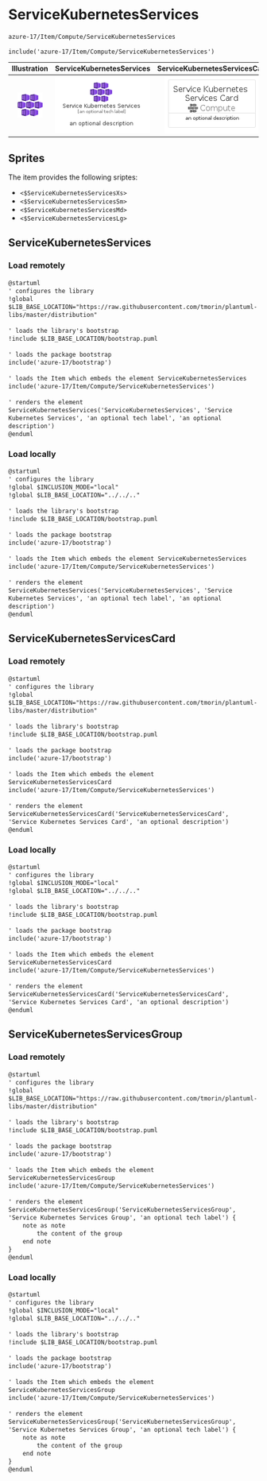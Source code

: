 # ServiceKubernetesServices


```text
azure-17/Item/Compute/ServiceKubernetesServices
```

```text
include('azure-17/Item/Compute/ServiceKubernetesServices')
```



| Illustration | ServiceKubernetesServices | ServiceKubernetesServicesCard | ServiceKubernetesServicesGroup |
| :---: | :---: | :---: | :---: |
| ![illustration for Illustration](../../../azure-17/Item/Compute/ServiceKubernetesServices.png) | ![illustration for ServiceKubernetesServices](../../../azure-17/Item/Compute/ServiceKubernetesServices.Local.png) | ![illustration for ServiceKubernetesServicesCard](../../../azure-17/Item/Compute/ServiceKubernetesServicesCard.Local.png) | ![illustration for ServiceKubernetesServicesGroup](../../../azure-17/Item/Compute/ServiceKubernetesServicesGroup.Local.png) |



## Sprites
The item provides the following sriptes:

- `<$ServiceKubernetesServicesXs>`
- `<$ServiceKubernetesServicesSm>`
- `<$ServiceKubernetesServicesMd>`
- `<$ServiceKubernetesServicesLg>`





## ServiceKubernetesServices

### Load remotely
```plantuml
@startuml
' configures the library
!global $LIB_BASE_LOCATION="https://raw.githubusercontent.com/tmorin/plantuml-libs/master/distribution"

' loads the library's bootstrap
!include $LIB_BASE_LOCATION/bootstrap.puml

' loads the package bootstrap
include('azure-17/bootstrap')

' loads the Item which embeds the element ServiceKubernetesServices
include('azure-17/Item/Compute/ServiceKubernetesServices')

' renders the element
ServiceKubernetesServices('ServiceKubernetesServices', 'Service Kubernetes Services', 'an optional tech label', 'an optional description')
@enduml
```

### Load locally
```plantuml
@startuml
' configures the library
!global $INCLUSION_MODE="local"
!global $LIB_BASE_LOCATION="../../.."

' loads the library's bootstrap
!include $LIB_BASE_LOCATION/bootstrap.puml

' loads the package bootstrap
include('azure-17/bootstrap')

' loads the Item which embeds the element ServiceKubernetesServices
include('azure-17/Item/Compute/ServiceKubernetesServices')

' renders the element
ServiceKubernetesServices('ServiceKubernetesServices', 'Service Kubernetes Services', 'an optional tech label', 'an optional description')
@enduml
```

## ServiceKubernetesServicesCard

### Load remotely
```plantuml
@startuml
' configures the library
!global $LIB_BASE_LOCATION="https://raw.githubusercontent.com/tmorin/plantuml-libs/master/distribution"

' loads the library's bootstrap
!include $LIB_BASE_LOCATION/bootstrap.puml

' loads the package bootstrap
include('azure-17/bootstrap')

' loads the Item which embeds the element ServiceKubernetesServicesCard
include('azure-17/Item/Compute/ServiceKubernetesServices')

' renders the element
ServiceKubernetesServicesCard('ServiceKubernetesServicesCard', 'Service Kubernetes Services Card', 'an optional description')
@enduml
```

### Load locally
```plantuml
@startuml
' configures the library
!global $INCLUSION_MODE="local"
!global $LIB_BASE_LOCATION="../../.."

' loads the library's bootstrap
!include $LIB_BASE_LOCATION/bootstrap.puml

' loads the package bootstrap
include('azure-17/bootstrap')

' loads the Item which embeds the element ServiceKubernetesServicesCard
include('azure-17/Item/Compute/ServiceKubernetesServices')

' renders the element
ServiceKubernetesServicesCard('ServiceKubernetesServicesCard', 'Service Kubernetes Services Card', 'an optional description')
@enduml
```

## ServiceKubernetesServicesGroup

### Load remotely
```plantuml
@startuml
' configures the library
!global $LIB_BASE_LOCATION="https://raw.githubusercontent.com/tmorin/plantuml-libs/master/distribution"

' loads the library's bootstrap
!include $LIB_BASE_LOCATION/bootstrap.puml

' loads the package bootstrap
include('azure-17/bootstrap')

' loads the Item which embeds the element ServiceKubernetesServicesGroup
include('azure-17/Item/Compute/ServiceKubernetesServices')

' renders the element
ServiceKubernetesServicesGroup('ServiceKubernetesServicesGroup', 'Service Kubernetes Services Group', 'an optional tech label') {
    note as note
        the content of the group
    end note
}
@enduml
```

### Load locally
```plantuml
@startuml
' configures the library
!global $INCLUSION_MODE="local"
!global $LIB_BASE_LOCATION="../../.."

' loads the library's bootstrap
!include $LIB_BASE_LOCATION/bootstrap.puml

' loads the package bootstrap
include('azure-17/bootstrap')

' loads the Item which embeds the element ServiceKubernetesServicesGroup
include('azure-17/Item/Compute/ServiceKubernetesServices')

' renders the element
ServiceKubernetesServicesGroup('ServiceKubernetesServicesGroup', 'Service Kubernetes Services Group', 'an optional tech label') {
    note as note
        the content of the group
    end note
}
@enduml
```

